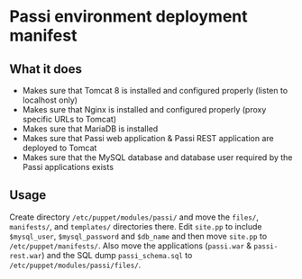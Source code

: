 # Passi environment deployment manifest

## What it does
* Makes sure that Tomcat 8 is installed and configured properly (listen to localhost only)
* Makes sure that Nginx is installed and configured properly (proxy specific URLs to Tomcat)
* Makes sure that MariaDB is installed
* Makes sure that Passi web application & Passi REST application are deployed to Tomcat
* Makes sure that the MySQL database and database user required by the Passi applications exists

## Usage
Create directory `/etc/puppet/modules/passi/` and move the `files/`, `manifests/`, and `templates/` directories there. Edit `site.pp` to include `$mysql_user`, `$mysql_password` and `$db_name` and then move `site.pp` to `/etc/puppet/manifests/`. Also move the applications (`passi.war` & `passi-rest.war`) and the SQL dump `passi_schema.sql` to `/etc/puppet/modules/passi/files/`.

